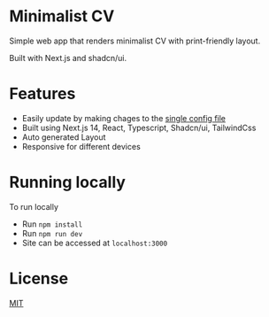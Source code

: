 # Minimalist CV

Simple web app that renders minimalist CV with print-friendly layout.

Built with Next.js and shadcn/ui.

# Features

- Easily update by making chages to the [single config file](./src/data/resume-data.tsx)
- Built using Next.js 14, React, Typescript, Shadcn/ui, TailwindCss
- Auto generated Layout
- Responsive for different devices

# Running locally
To run locally

- Run `npm install`
- Run `npm run dev`
- Site can be accessed at `localhost:3000`

# License

[MIT](https://choosealicense.com/licenses/mit/)
